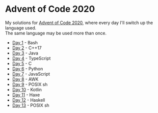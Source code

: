 <!-- SPDX-License-Identifier: CC0-1.0 -->

# Advent of Code 2020 #

My solutions for [Advent of Code 2020], where every day I'll switch up the
language used.  
The same language may be used more than once.

* [Day  1](day01) - Bash
* [Day  2](day02) - C++17
* [Day  3](day03) - Java
* [Day  4](day04) - TypeScript
* [Day  5](day05) - C
* [Day  6](day06) - Python
* [Day  7](day07) - JavaScript
* [Day  8](day08) - AWK
* [Day  9](day09) - POSIX sh
* [Day 10](day10) - Kotlin
* [Day 11](day11) - Haxe
* [Day 12](day12) - Haskell
* [Day 13](day13) - POSIX sh

[Advent of Code 2020]: https://adventofcode.com/2020
